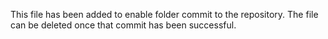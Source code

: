 This file has been added to enable folder commit to the repository. The file can be deleted once that commit has been successful.